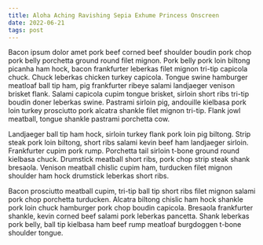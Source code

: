 ```yaml
---
title: Aloha Aching Ravishing Sepia Exhume Princess Onscreen
date: 2022-06-21
tags: post
---
```


Bacon ipsum dolor amet pork beef corned beef shoulder boudin pork chop pork belly porchetta ground round filet mignon.  Pork belly pork loin biltong picanha ham hock, bacon frankfurter leberkas filet mignon tri-tip capicola chuck.  Chuck leberkas chicken turkey capicola.  Tongue swine hamburger meatloaf ball tip ham, pig frankfurter ribeye salami landjaeger venison brisket flank.  Salami capicola cupim tongue brisket, sirloin short ribs tri-tip boudin doner leberkas swine.  Pastrami sirloin pig, andouille kielbasa pork loin turkey prosciutto pork alcatra shankle filet mignon tri-tip.  Flank jowl meatball, tongue shankle pastrami porchetta cow.

Landjaeger ball tip ham hock, sirloin turkey flank pork loin pig biltong.  Strip steak pork loin biltong, short ribs salami kevin beef ham landjaeger sirloin.  Frankfurter cupim pork rump.  Porchetta tail sirloin t-bone ground round kielbasa chuck.  Drumstick meatball short ribs, pork chop strip steak shank bresaola.  Venison meatball chislic cupim ham, turducken filet mignon shoulder ham hock drumstick leberkas short ribs.

Bacon prosciutto meatball cupim, tri-tip ball tip short ribs filet mignon salami pork chop porchetta turducken.  Alcatra biltong chislic ham hock shankle pork loin chuck hamburger pork chop boudin capicola.  Bresaola frankfurter shankle, kevin corned beef salami pork leberkas pancetta.  Shank leberkas pork belly, ball tip kielbasa ham beef rump meatloaf burgdoggen t-bone shoulder tongue.